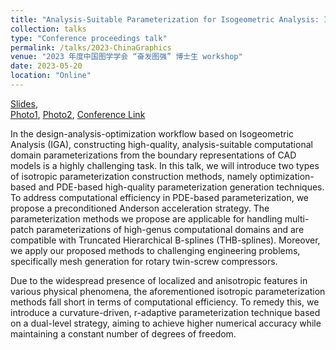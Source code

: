 ```yaml
---
title: "Analysis-Suitable Parameterization for Isogeometric Analysis: Isotropic/Anisotropic Methods and Their Applications"
collection: talks
type: "Conference proceedings talk"
permalink: /talks/2023-ChinaGraphics
venue: "2023 年度中国图学学会 “奋发图强” 博士生 workshop"
date: 2023-05-20
location: "Online" 
---
```


[Slides](../files/pdf/slides/2023-ChinaGraphics/2023-ChinaGraphics.pdf),  
[Photo1](../images/talks/2023-05-20-chinaGraphics/china_graphics_1.jpg), 
[Photo2](../images/talks/2023-05-20-chinaGraphics/china_graphics_2.jpg), 
[Conference Link](http://www.cgn.net.cn/cms/news/100000/0000000022/2023/5/24/4d1ae93537704a09a3ab9b07c0b9d643.shtml)

In the design-analysis-optimization workflow based on Isogeometric Analysis (IGA), constructing high-quality, analysis-suitable computational domain parameterizations from the boundary representations of CAD models is a highly challenging task. In this talk, we will introduce two types of isotropic parameterization construction methods, namely optimization-based and PDE-based high-quality parameterization generation techniques. To address computational efficiency in PDE-based parameterization, we propose a preconditioned Anderson acceleration strategy. The parameterization methods we propose are applicable for handling multi-patch parameterizations of high-genus computational domains and are compatible with Truncated Hierarchical B-splines (THB-splines). Moreover, we apply our proposed methods to challenging engineering problems, specifically mesh generation for rotary twin-screw compressors. 

Due to the widespread presence of localized and anisotropic features in various physical phenomena, the aforementioned isotropic parameterization methods fall short in terms of computational efficiency. To remedy this, we introduce a curvature-driven, r-adaptive parameterization technique based on a dual-level strategy, aiming to achieve higher numerical accuracy while maintaining a constant number of degrees of freedom. 

